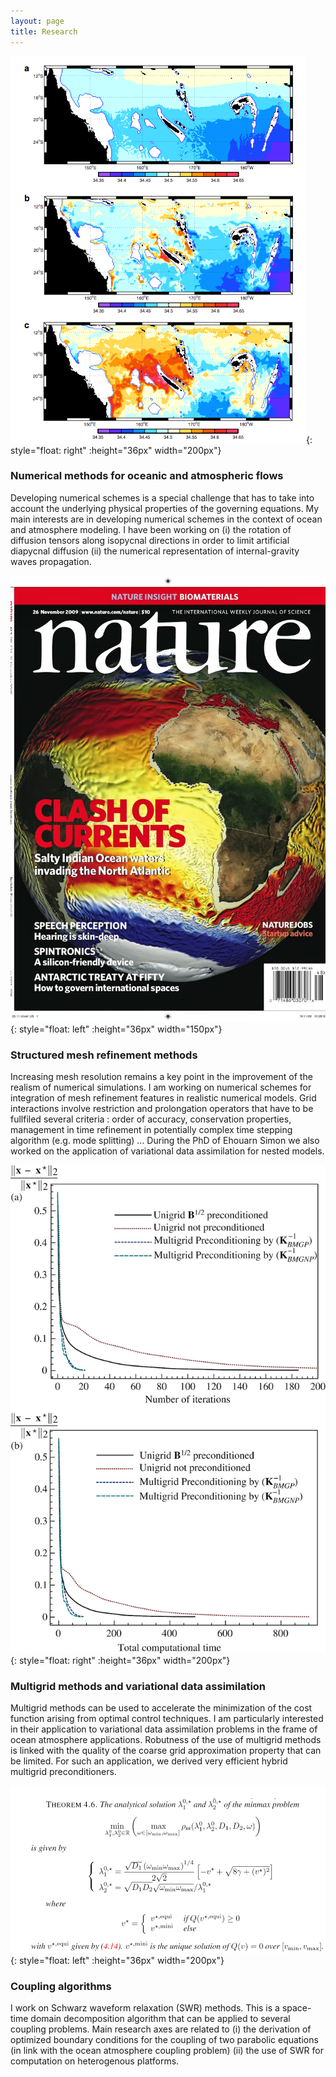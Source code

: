 ```yaml
---
layout: page
title: Research
---
```


![](patrick_noumea.png){: style="float: right" :height="36px" width="200px"}

### Numerical methods for oceanic and atmospheric flows

Developing numerical schemes is a special challenge that has to take into account the underlying physical properties of the governing equations. My main interests are in developing numerical schemes in the context of ocean and atmosphere modeling. I have been working on (i) the rotation of diffusion tensors along isopycnal directions in order to limit artificial diapycnal diffusion (ii) the numerical representation of internal-gravity waves propagation.

![](nature.jpg){: style="float: left" :height="36px" width="150px"}

### Structured mesh refinement methods

Increasing mesh resolution remains a key point in the improvement of the realism of numerical simulations. I am working on numerical schemes for integration of mesh refinement features in realistic numerical models. Grid interactions involve restriction and prolongation operators that have to be fullfiled several criteria : order of accuracy, conservation properties, management in time refinement in potentially complex time stepping algorithm (e.g. mode splitting) ... During the PhD of Ehouarn Simon we also worked on the application of variational data assimilation for nested models.

![](multigrid.jpg){: style="float: right" :height="36px" width="200px"}

### Multigrid methods and variational data assimilation
Multigrid methods can be used to accelerate the minimization of the cost function arising from optimal control techniques. I am particularly interested in their application to variational data assimilation problems in the frame of ocean atmosphere applications. Robutness of the use of multigrid methods is linked with the quality of the coarse grid approximation property that can be limited. For such an application, we derived very efficient hybrid multigrid preconditioners.

![](schwarz.PNG){: style="float: left" :height="36px" width="200px"}

### Coupling algorithms

I work on Schwarz waveform relaxation (SWR) methods. This is a space-time domain decomposition algorithm that can be applied to several coupling problems. Main research axes are related to (i) the derivation of optimized boundary conditions for the coupling of two parabolic equations (in link with the ocean atmosphere coupling problem) (ii) the use of SWR for computation on heterogenous platforms.
